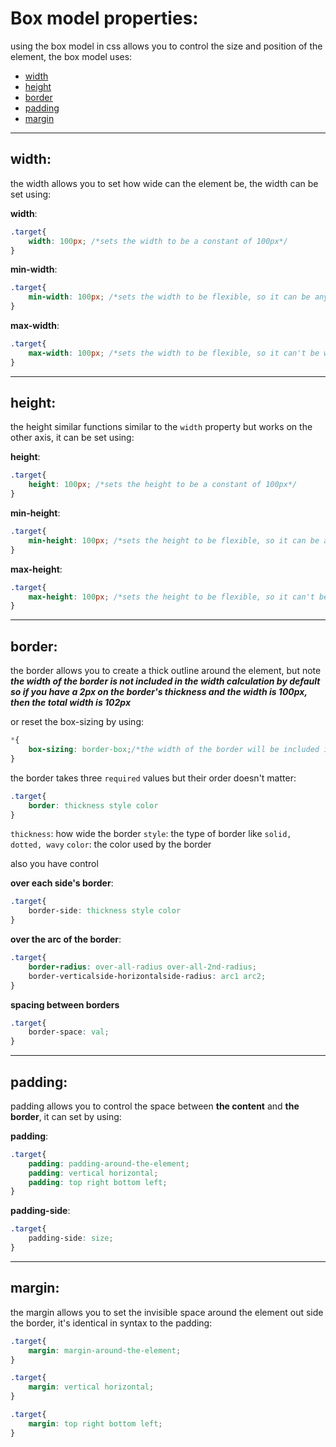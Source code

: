 # Box model properties:

using the box model in css allows you to control the size and position of the element, the box model uses:

- [width](#width)
- [height](#height)
- [border](#border)
- [padding](#padding)
- [margin](#margin)

---

## width:

the width allows you to set how wide can the element be, the width can be set using:

**width**:
```css
.target{
    width: 100px; /*sets the width to be a constant of 100px*/
}
```

**min-width**:
```css
.target{
    min-width: 100px; /*sets the width to be flexible, so it can be any val but can't be lower than 100px*/
}
```

**max-width**:
```css
.target{
    max-width: 100px; /*sets the width to be flexible, so it can't be wider than 100px at max*/
}
```

---

## height:

the height similar functions similar to the `width` property but works on the other axis, it can be set using:

**height**:
```css
.target{
    height: 100px; /*sets the height to be a constant of 100px*/
}
```

**min-height**:
```css
.target{
    min-height: 100px; /*sets the height to be flexible, so it can be any val but can't be lower than 100px*/
}
```

**max-height**:
```css
.target{
    max-height: 100px; /*sets the height to be flexible, so it can't be wider than 100px at max*/
}
```

---

## border:

the border allows you to create a thick outline around the element, but note ***the width of the border is not included in the width calculation by default so if you have a 2px on the border's thickness and the width is 100px, then the total width is 102px***

or reset the box-sizing by using:

```css
*{
    box-sizing: border-box;/*the width of the border will be included in the calculation*/
}
```

the border takes three `required` values but their order doesn't matter:

```css
.target{
    border: thickness style color
}
```

`thickness`: how wide the border
`style`: the type of border like `solid, dotted, wavy`
`color`: the color used by the border

also you have control 

**over each side's border**:
```css
.target{
    border-side: thickness style color
}
```

**over the arc of the border**:
```css
.target{
    border-radius: over-all-radius over-all-2nd-radius;
    border-verticalside-horizontalside-radius: arc1 arc2;
}
```

**spacing between borders**
```css
.target{
    border-space: val;
}
```

---

## padding:

padding allows you to control the space between **the content** and **the border**, it can set by using:

**padding**:
```css
.target{
    padding: padding-around-the-element;
    padding: vertical horizontal;
    padding: top right bottom left;
}
```

**padding-side**:
```css
.target{
    padding-side: size;
}
```

---

## margin:

the margin allows you to set the invisible space around the element out side the border, it's identical in syntax to the padding:

```css
.target{
    margin: margin-around-the-element;
}
```

```css
.target{
    margin: vertical horizontal;
}
```

```css
.target{
    margin: top right bottom left;
}
```